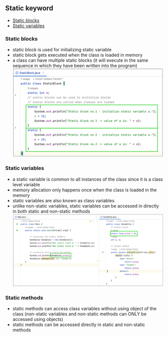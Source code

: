 ## Static keyword
- [Static blocks](#static-blocks)
- [Static variables](#static-variables)

### Static blocks
- static block is used for initializing static variable
- static block gets executed when the class is loaded in memory
- a class can have multiple static blocks (it will execute in the same sequence in which they have been written into the program)
  ![Static block](https://github.com/HunorVadaszPerhat/java_lang_specs/blob/main/images/static_blocks.png)

### Static variables
- a static variable is common to all instances of the class since it is a class level variable
- memory allocation only happens once when the class is loaded in the memory
- static variables are also known as class variables
- unlike non-static variables, static variables can be accessed in directly in both static and non-static methods
  ![Static variable](https://github.com/HunorVadaszPerhat/java_lang_specs/blob/main/images/static_variable.png)

### Static methods
- static methods can access class variables without using object of the class (non-static variables and non-static methods can ONLY be accessed using objects)
- static methods can be accessed directly in static and non-static methods
